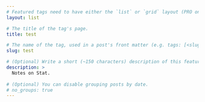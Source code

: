 ```yaml
---
# Featured tags need to have either the `list` or `grid` layout (PRO only).
layout: list

# The title of the tag's page.
title: test

# The name of the tag, used in a post's front matter (e.g. tags: [<slug>]).
slug: test

# (Optional) Write a short (~150 characters) description of this featured tag.
description: >
  Notes on Stat.
  
# (Optional) You can disable grouping posts by date.
# no_groups: true
---
```

